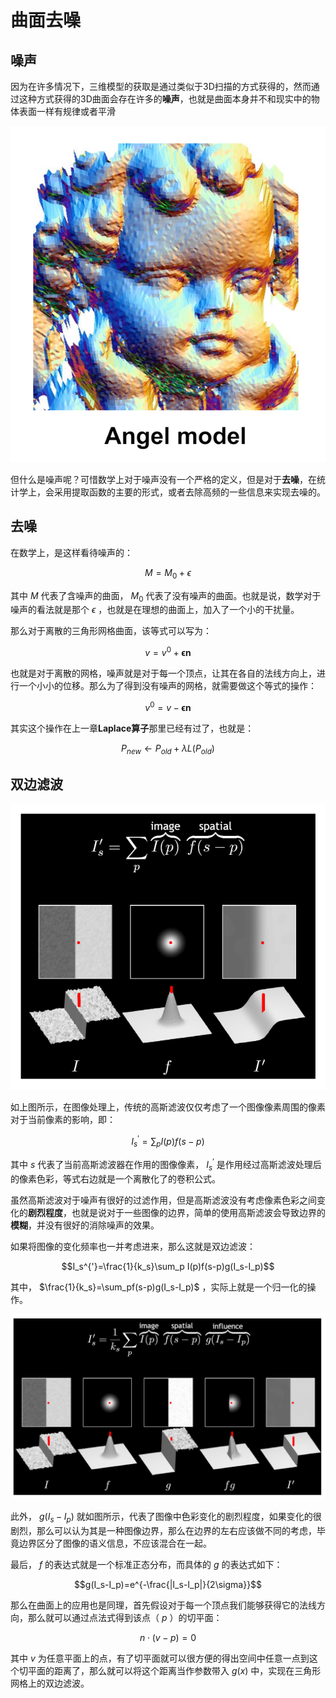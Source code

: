 # 曲面去噪

## 噪声
因为在许多情况下，三维模型的获取是通过类似于3D扫描的方式获得的，然而通过这种方式获得的3D曲面会存在许多的**噪声**，也就是曲面本身并不和现实中的物体表面一样有规律或者平滑

![angle_model_noised](./images/angle_model_noised.png)

但什么是噪声呢？可惜数学上对于噪声没有一个严格的定义，但是对于**去噪**，在统计学上，会采用提取函数的主要的形式，或者去除高频的一些信息来实现去噪的。

## 去噪
在数学上，是这样看待噪声的：

$$M=M_0 + \epsilon$$

其中 $M$ 代表了含噪声的曲面， $M_0$ 代表了没有噪声的曲面。也就是说，数学对于噪声的看法就是那个 $\epsilon$ ，也就是在理想的曲面上，加入了一个小的干扰量。

那么对于离散的三角形网格曲面，该等式可以写为：

$$v=v^0+\boldsymbol{\epsilon n}$$

也就是对于离散的网格，噪声就是对于每一个顶点，让其在各自的法线方向上，进行一个小小的位移。那么为了得到没有噪声的网格，就需要做这个等式的操作：

$$v^0=v-\boldsymbol{\epsilon n}$$

其实这个操作在上一章**Laplace算子**那里已经有过了，也就是：

$$P_{new}\leftarrow P_{old}+\lambda L(P_{old})$$

## 双边滤波
![bilateral_filtering](./images/gaussian_filtering.png)

如上图所示，在图像处理上，传统的高斯滤波仅仅考虑了一个图像像素周围的像素对于当前像素的影响，即：

$$I_s^{'}=\sum_p I(p)f(s-p)$$

其中 $s$ 代表了当前高斯滤波器在作用的图像像素， $I_s^{'}$ 是作用经过高斯滤波处理后的像素色彩，等式右边就是一个离散化了的卷积公式。

虽然高斯滤波对于噪声有很好的过滤作用，但是高斯滤波没有考虑像素色彩之间变化的**剧烈程度**，也就是说对于一些图像的边界，简单的使用高斯滤波会导致边界的**模糊**，并没有很好的消除噪声的效果。

如果将图像的变化频率也一并考虑进来，那么这就是双边滤波：

$$I_s^{'}=\frac{1}{k_s}\sum_p I(p)f(s-p)g(I_s-I_p)$$

其中， $\frac{1}{k_s}=\sum_pf(s-p)g(I_s-I_p)$ ，实际上就是一个归一化的操作。

![bilateral_filtering](./images/bilateral_filtering.png)

此外， $g(I_s-I_p)$ 就如图所示，代表了图像中色彩变化的剧烈程度，如果变化的很剧烈，那么可以认为其是一种图像边界，那么在边界的左右应该做不同的考虑，毕竟边界区分了图像的语义信息，不应该混合在一起。

最后， $f$ 的表达式就是一个标准正态分布，而具体的 $g$ 的表达式如下：

$$g(I_s-I_p)=e^{-\frac{|I_s-I_p|}{2\sigma}}$$

那么在曲面上的应用也是同理，首先假设对于每一个顶点我们能够获得它的法线方向，那么就可以通过点法式得到该点（ $p$ ）的切平面：

$$n\cdot(v-p)=0$$

其中 $v$ 为任意平面上的点，有了切平面就可以很方便的得出空间中任意一点到这个切平面的距离了，那么就可以将这个距离当作参数带入 $g(x)$ 中，实现在三角形网格上的双边滤波。